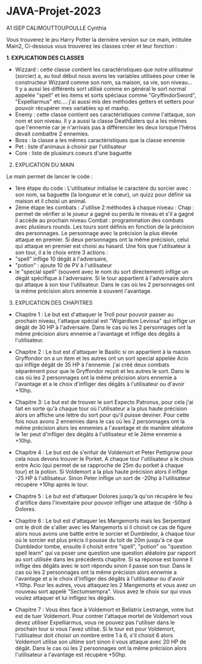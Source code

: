# JAVA-Projet-2023 
A1 ISEP
CALIMOUTTOUPOULLE Cynthia
 
Vous trouverez le jeu Harry Potter la dernière version sur ce main, intitulée Main2,
Ci-dessous vous trouverez les classes créer et leur fonction :
 
**1. EXPLICATION DES CLASSES**

- Wizzard : cette classe contient les caractéristiques que notre utilisateur (sorcier) a, au tout début nous avons les variables utilisées pour créer le constructeur Wizzard comme son nom, sa maison, sa vie, son niveau... Il y a aussi les différents sort utilisé comme en général le sort normal appelée "spell" et les items et sorts spéciaux comme "GryffindorSword", "Expelliarmus" etc.… j'ai aussi mis des méthodes getters et setters pour pouvoir récupérer mes variables xp et maxhp.
-  Enemy : cette classe contient ses caractéristiques comme l'attaque, son nom et son niveau. Il y a aussi la classe DeathEaters qui a les mêmes que l'ennemie car je n'arrivais pas à différencier les deux lorsque l'héros devait combattre 2 ennemies.
- Boss : la classe a les mêmes caractéristiques que la classe ennemie
- Pet : liste d'animaux à choisir par l'utilisateur
- Core : liste de plusieurs coeurs d'une baguette
 
2. EXPLICATION DU MAIN

Le main permet de lancer le code :
- 1ère étape du code : L'utilisateur initialise le caractère du sorcier avec : son nom, sa baguette (la longueur et le cœur), un quizz pour définir sa maison et il choisi un animal.
- 2ème étape les combats : J'utilise 2 méthodes à chaque niveau :
Chap :  permet de vérifier si le joueur a gagné ou perdu le niveau et s'il a gagné il accède au prochain niveau
Combat : programmation des combats avec plusieurs rounds. Les tours sont définis en fonction de la précision des personnages. Le personnage avec la précision la plus élevée attaque en premier. Si deux personnages ont la même précision, celui qui attaque en premier est choisi au hasard. Une fois que l'utilisateur à son tour, il a le choix entre 3 actions :
- "spell" inflige 10 dégât à l'adversaire,
- "potion" : ajoute 10 de PV à l'utilisateur 
- le "special spell" (souvent avec le nom du sort directement) inflige un dégât spécifique à l'adversaire. 
Si le tour appartient à l'adversaire alors qui attaque à son tour l'utilisateur. Dans le cas où les 2 personnages ont la même précision alors ennemie à souvent l'avantage.

3. EXPLICATION DES CHAPITRES 

- Chapitre 1 :
Le but est d'attaquer le Troll pour pouvoir passer au prochain niveau, l'attaque spécial est "Wigardium Leviosa" qui inflige un dégât de 30 HP à l'adversaire. Dans le cas où les 2 personnages ont la même précision alors ennemie a l'avantage et inflige des dégâts à l'utilisateur.

- Chapitre 2 :
Le but est d'attaquer le Basilic si on appartient à la maison Gryffondor on a un item et les autres ont un sort special appelée Acio qui inflige dégât de 35 HP à l'ennemie. j'ai créé deux combats séparément pour que le Gryffondor reçoit et les autres le sort. Dans le cas où les 2 personnages ont la même précision alors ennemie a l'avantage et a le choix d'infliger des dégâts à l'utilisateur ou d'avoir +10hp.

- Chapitre 3:
Le but est de trouver le sort Expecto Patronus, pour cela j'ai fait en sorte qu'à chaque tour où l'utilisateur a la plus haute précision alors on affiche une lettre du sort pour qu'il puisse deviner. Pour cette fois nous avons 2 ennemies dans le cas où les 2 personnages ont la même précision alors les ennemies a l'avantage et de manière aléatoire le 1er peut d'infliger des dégâts à l'utilisateur et le 2ème ennemie a +10hp.

- Chapitre 4 :
Le but est de s'enfuir de Voldemort et Peter Pettigrow pour cela nous devons trouver le Porket. A chaque tour l'utilisateur a le choix entre Acio (qui permet de se rapproche de 25m du porket à chaque tour) et la potion. Si Voldemort a la plus haute précision alors il inflige -25 HP à l'utilisateur. Sinon Peter inflige un sort de   -20hp à l'utilisateur récupère +10hp après le tour.

- Chapitre 5 :
Le but est d'attaquer Dolores jusqu'à qu'on récupère le feu d'artifice dans l'inventaire pour pouvoir infliger une attaque de -50hp à Dolores.

- Chapitre 6 :
Le but est d'attaquer les Mangemorts mais les Serpentard ont le droit de s'allier avec les Mangemorts si il choisit ce cas de figure alors nous avons une battle entre le sorcier et Dumbledor, à chaque tour où le sorcier est plus précis il pousse du toit de 20m jusqu'à ce que Dumbledor tombe, ensuite il choisit entre "spell", "potion" ou "question spell learn" qui va poser une question une question aléatoire par rapport au sort utilisée dans les précédents chapitre. Si sa réponse est bonne il inflige des dégâts avec le sort répondu sinon il passe son tour. Dans le cas où les 2 personnages ont la même précision alors ennemie a l'avantage et a le choix d'infliger des dégâts à l'utilisateur ou d'avoir +10hp.
Pour les autres, vous attaquez les 2 Mangemorts et vous avez un nouveau sort appelé "Sectumsempra". Vous avez le choix sur qui vous voulez attaquer et lui infligez les dégâts.

- Chapitre 7 :
Vous êtes face à Voldemort et Bellatrix Lestrange, votre but est de tuer Voldemort. Pour contrer l'attaque mortel de Voldemort vous devez utiliser Expelliarmus, vous ne pouvez pas l'utiliser dans le prochain tour si vous l'avez utilisé. Si le tour est pour Voldemort, l'utilisateur doit choisir un nombre entre 1 à 6, s'il choisit 6 alors Voldemort utilise son ultime sort sinon il vous attaque avec 20 HP de dégât. Dans le cas où les 2 personnages ont la même précision alors l'utilisateur a l'avantage est récupère +50hp.
 

